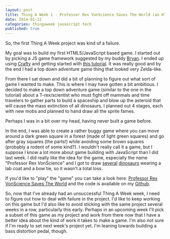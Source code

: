 ```yaml
---
layout: post
title: Thing A Week 1 - Professor Rex VonScience Saves The World (an HTML5/JavaScript game)
date: 2014-01-12
categories: thingaweek javascript tech
published: true
---
```


So, the first Thing A Week project was kind of a failure. 

My goal was to build my first HTML5/JavaScript based game. I started out by picking a JS game framework suggested by my buddy [Bryan](http://www.urgack.com/). I ended up using [Crafty](http://craftyjs.com/) and getting started with [this tutorial](http://buildnewgames.com/introduction-to-crafty/). It was really good and by the end I had a top down adventure game thing that looked very Zelda-like.

From there I sat down and did a bit of planning to figure out what sort of game I wanted to make. This is where I may have gotten a bit ambitious. I decided to make a top down adventure game (similar to the one in the tutorial) about a T-rex/scientist who must fight off mammals and time travelers to gather parts to build a spaceship and blow up the asteroid that will cause the mass extinction of all dinosaurs. I planned out 4 stages, each with new mobs and planned to hand draw all the sprite fames.

Perhaps I was in a bit over my head, having never built a game before.

In the end, I was able to create a rather buggy game where you can move around a dark green square in a forest (made of light green squares) and go after gray squares (the parts!) while avoiding some brown squares (probably a rodent of some kind?). I wouldn't really call it a game, but I suppose I know a lot more about game building with JavaScript than I did last week. I did really like the idea for the game, especially the name "Professor Rex VonScience" and I got to draw [several](http://instagram.com/p/jApVmuhWQX/) [dinosaurs](http://instagram.com/p/i-kO0FhWb9/) wearing a lab coat and a bow tie, so it wasn't a total loss.

If you'd like to "play" the "game" you can take a look here: [Professor Rex VonScience Saves The World](../stuff/prof_rex_vonscience/index.html) and the code is available on my [Github](https://github.com/dorkrawk/prof_rex_vonscience).

So, now that I've already had an unsuccessful Thing A Week week, I need to figure out how to deal with failure in the project. I'd like to keep working on this game but I'd also like to avoid sticking with the same project several weeks in a row, particularly this early. Perhaps in an upcoming week I'll pick a subset of this game as my project and work from there now that I have a better idea about the kind of work it takes to make a game. I'm also not sure if I'm ready to set next week's project yet. I'm leaning towards building a bass distortion pedal, though.

